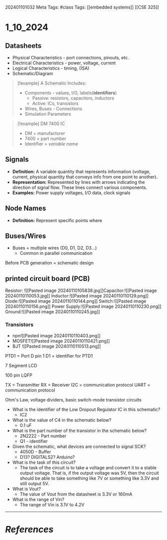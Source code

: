 202401101032
Meta Tags: #class
Tags: [[embedded systems]] [[CSE 325]]

# 1_10_2024

## Datasheets

- Physical Characteristics - port connections, pinouts, etc.
- Electrical Characteristics - power, voltage, current
- Logical Characteristics - timing, (ISA)
- Schematic/Diagram

>[!example] A Schematic Includes:
>- Components - values, I/O, labels(**identifiers**)
>	- Passive: resistors, capacitors, inductors
>	- Active: ICs, transistors
>- Wires, Buses - Connections
>- Simulation Parameters


>[!example] DM 7400 IC
>- DM = manufacturer
>- 7400 = part number
>- Identifier = *variable name*

## Signals

- **Definition:** A variable quantity that represents information (voltage, current, physical quantity that conveys info from one point to another).
- **Representation:** Represented by lines with arrows indicating the direction of signal flow. These lines connect various components.
- **Examples:** Power supply voltages, I/O data, clock signals

## Node Names

- **Definition:** Represent specific points where

## Buses/Wires

- Buses = multiple wires (D0, D1, D2, D3...)
	- Common in parallel communication

Before PCB generation = schematic design

## printed circuit board (PCB)

Resistor: ![[Pasted image 20240110105838.jpg]]Capacitor:![[Pasted image 20240110110053.jpg]]
Inductor:![[Pasted image 20240110110129.png]]
Diode:![[Pasted image 20240110110144.png]]
Switch:![[Pasted image 20240110110156.png]]
Power Supply:![[Pasted image 20240110110230.png]]
Ground:![[Pasted image 20240110110245.jpg]]
### Transistors
- npn![[Pasted image 20240110110403.png]]
- MOSFET![[Pasted image 20240110110421.png]]
- BJT
	![[Pasted image 20240110110513.png]]



PTD1 = Port D pin 1
D1 = identifier for PTD1

7 Segment LCD

100 pin LQFP

TX = Transmitter
RX = Receiver
I2C = communication protocol
UART = communication protocol

Ohm's Law, voltage dividers, basic switch-mode transistor circuits

- What is the identifier of the Low Dropout Regulator IC in this schematic?
	- IC2
- What is the value of C4 in the schematic below?
	- 0.1 uF
- What is the part number of the transistor in the schematic below?
	- 2N2222 - Part number
	- Q1 - identifier
- Given the schematic, what devices are connected to signal SCK?
	- 4050D - Buffer
	- D13? DIGITALS2? Arduino?
- What is the task of this circuit?
	- The task of the circuit is to take a voltage and convert it to a stable output voltage. That is, if the output voltage was 5V, then the circuit should be able to take something like 7V or something like 3.3V and still output 5V.
- What is Vout?
	- The value of Vout from the datasheet is 3.3V or 160mA
- What is the range of Vin?
	- The range of Vin is 3.1V to 4.2V


---
# *References*